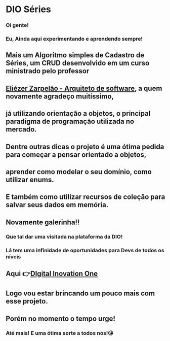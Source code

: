 # DIO Séries

### Oi gente! 
### Eu, Ainda aqui experimentando e aprendendo sempre!

## Mais um Algoritmo simples de Cadastro de Séries, um CRUD desenvolvido em um curso ministrado pelo professor 
## [Eliézer Zarpelão - Arquiteto de software](https://github.com/elizarp), a quem novamente agradeço muitíssimo, 
## já utilizando orientação a objetos, o principal paradigma de programação utilizada no mercado. 

## Dentre outras dicas o projeto é uma ótima pedida para começar a pensar orientado a objetos, 
## aprender como modelar o seu domínio, como utilizar enums.
## E também como utilizar recursos de coleção para salvar seus dados em memória.

## Novamente galerinha!!
### Que tal dar uma visitada na plataforma da DIO! 
### Lá tem uma infinidade de oportunidades para Devs de todos os níveis
## Aqui 👉[**DIgital Inovation One**](https://web.digitalinnovation.one/)

## Logo vou estar brincando um pouco mais com esse projeto.
## Porém no momento o tempo urge!

### Até mais! E uma ótima sorte a todos nós!😘 